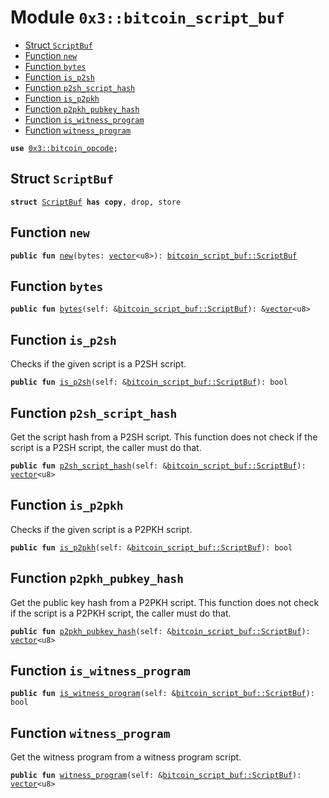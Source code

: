 
<a name="0x3_bitcoin_script_buf"></a>

# Module `0x3::bitcoin_script_buf`



-  [Struct `ScriptBuf`](#0x3_bitcoin_script_buf_ScriptBuf)
-  [Function `new`](#0x3_bitcoin_script_buf_new)
-  [Function `bytes`](#0x3_bitcoin_script_buf_bytes)
-  [Function `is_p2sh`](#0x3_bitcoin_script_buf_is_p2sh)
-  [Function `p2sh_script_hash`](#0x3_bitcoin_script_buf_p2sh_script_hash)
-  [Function `is_p2pkh`](#0x3_bitcoin_script_buf_is_p2pkh)
-  [Function `p2pkh_pubkey_hash`](#0x3_bitcoin_script_buf_p2pkh_pubkey_hash)
-  [Function `is_witness_program`](#0x3_bitcoin_script_buf_is_witness_program)
-  [Function `witness_program`](#0x3_bitcoin_script_buf_witness_program)


<pre><code><b>use</b> <a href="bitcoin_opcode.md#0x3_bitcoin_opcode">0x3::bitcoin_opcode</a>;
</code></pre>



<a name="0x3_bitcoin_script_buf_ScriptBuf"></a>

## Struct `ScriptBuf`



<pre><code><b>struct</b> <a href="bitcoin_script_buf.md#0x3_bitcoin_script_buf_ScriptBuf">ScriptBuf</a> <b>has</b> <b>copy</b>, drop, store
</code></pre>



<a name="0x3_bitcoin_script_buf_new"></a>

## Function `new`



<pre><code><b>public</b> <b>fun</b> <a href="bitcoin_script_buf.md#0x3_bitcoin_script_buf_new">new</a>(bytes: <a href="">vector</a>&lt;u8&gt;): <a href="bitcoin_script_buf.md#0x3_bitcoin_script_buf_ScriptBuf">bitcoin_script_buf::ScriptBuf</a>
</code></pre>



<a name="0x3_bitcoin_script_buf_bytes"></a>

## Function `bytes`



<pre><code><b>public</b> <b>fun</b> <a href="bitcoin_script_buf.md#0x3_bitcoin_script_buf_bytes">bytes</a>(self: &<a href="bitcoin_script_buf.md#0x3_bitcoin_script_buf_ScriptBuf">bitcoin_script_buf::ScriptBuf</a>): &<a href="">vector</a>&lt;u8&gt;
</code></pre>



<a name="0x3_bitcoin_script_buf_is_p2sh"></a>

## Function `is_p2sh`

Checks if the given script is a P2SH script.


<pre><code><b>public</b> <b>fun</b> <a href="bitcoin_script_buf.md#0x3_bitcoin_script_buf_is_p2sh">is_p2sh</a>(self: &<a href="bitcoin_script_buf.md#0x3_bitcoin_script_buf_ScriptBuf">bitcoin_script_buf::ScriptBuf</a>): bool
</code></pre>



<a name="0x3_bitcoin_script_buf_p2sh_script_hash"></a>

## Function `p2sh_script_hash`

Get the script hash from a P2SH script.
This function does not check if the script is a P2SH script, the caller must do that.


<pre><code><b>public</b> <b>fun</b> <a href="bitcoin_script_buf.md#0x3_bitcoin_script_buf_p2sh_script_hash">p2sh_script_hash</a>(self: &<a href="bitcoin_script_buf.md#0x3_bitcoin_script_buf_ScriptBuf">bitcoin_script_buf::ScriptBuf</a>): <a href="">vector</a>&lt;u8&gt;
</code></pre>



<a name="0x3_bitcoin_script_buf_is_p2pkh"></a>

## Function `is_p2pkh`

Checks if the given script is a P2PKH script.


<pre><code><b>public</b> <b>fun</b> <a href="bitcoin_script_buf.md#0x3_bitcoin_script_buf_is_p2pkh">is_p2pkh</a>(self: &<a href="bitcoin_script_buf.md#0x3_bitcoin_script_buf_ScriptBuf">bitcoin_script_buf::ScriptBuf</a>): bool
</code></pre>



<a name="0x3_bitcoin_script_buf_p2pkh_pubkey_hash"></a>

## Function `p2pkh_pubkey_hash`

Get the public key hash from a P2PKH script.
This function does not check if the script is a P2PKH script, the caller must do that.


<pre><code><b>public</b> <b>fun</b> <a href="bitcoin_script_buf.md#0x3_bitcoin_script_buf_p2pkh_pubkey_hash">p2pkh_pubkey_hash</a>(self: &<a href="bitcoin_script_buf.md#0x3_bitcoin_script_buf_ScriptBuf">bitcoin_script_buf::ScriptBuf</a>): <a href="">vector</a>&lt;u8&gt;
</code></pre>



<a name="0x3_bitcoin_script_buf_is_witness_program"></a>

## Function `is_witness_program`



<pre><code><b>public</b> <b>fun</b> <a href="bitcoin_script_buf.md#0x3_bitcoin_script_buf_is_witness_program">is_witness_program</a>(self: &<a href="bitcoin_script_buf.md#0x3_bitcoin_script_buf_ScriptBuf">bitcoin_script_buf::ScriptBuf</a>): bool
</code></pre>



<a name="0x3_bitcoin_script_buf_witness_program"></a>

## Function `witness_program`

Get the witness program from a witness program script.


<pre><code><b>public</b> <b>fun</b> <a href="bitcoin_script_buf.md#0x3_bitcoin_script_buf_witness_program">witness_program</a>(self: &<a href="bitcoin_script_buf.md#0x3_bitcoin_script_buf_ScriptBuf">bitcoin_script_buf::ScriptBuf</a>): <a href="">vector</a>&lt;u8&gt;
</code></pre>
